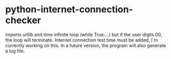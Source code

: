 # python-internet-connection-checker
imports urllib and time
infinite loop (while True:...) but if the user digits 00, the loop will terminate.
Internet connection test time must be added, I`m currently working on this.
In a future version, the program will also generate a log file.
